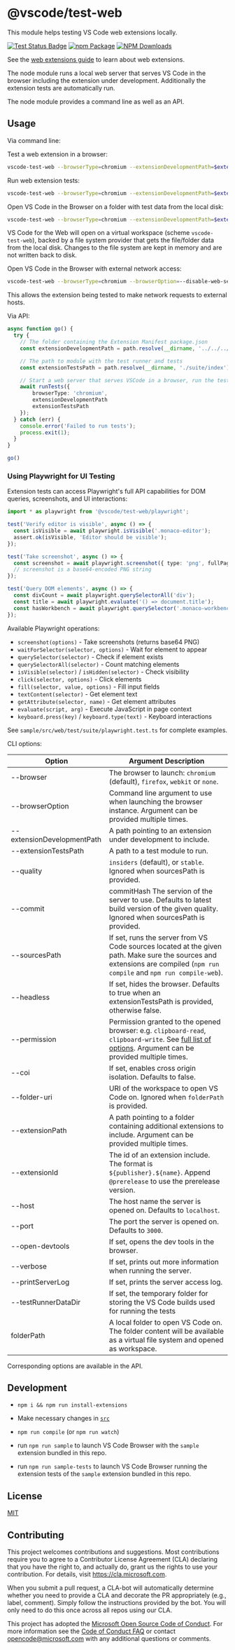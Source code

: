 # @vscode/test-web

This module helps testing VS Code web extensions locally.

[![Test Status Badge](https://github.com/microsoft/vscode-test-web/workflows/Tests/badge.svg)](https://github.com/microsoft/vscode-test-web/actions/workflows/tests.yml)
[![npm Package](https://img.shields.io/npm/v/@vscode/test-web.svg?style=flat-square)](https://www.npmjs.org/package/@vscode/test-web)
[![NPM Downloads](https://img.shields.io/npm/dm/@vscode/test-web.svg)](https://npmjs.org/package/@vscode/test-web)


See the [web extensions guide](https://code.visualstudio.com/api/extension-guides/web-extensions) to learn about web extensions.

The node module runs a local web server that serves VS Code in the browser including the extension under development. Additionally the extension tests are automatically run.

The node module provides a command line as well as an API.

## Usage

Via command line:

Test a web extension in a browser:

```sh
vscode-test-web --browserType=chromium --extensionDevelopmentPath=$extensionLocation
```

Run web extension tests:

```sh
vscode-test-web --browserType=chromium --extensionDevelopmentPath=$extensionLocation --extensionTestsPath=$extensionLocation/dist/web/test/suite/index.js
```

Open VS Code in the Browser on a folder with test data from the local disk:

```sh
vscode-test-web --browserType=chromium --extensionDevelopmentPath=$extensionLocation $testDataLocation
```

VS Code for the Web will open on a virtual workspace (scheme `vscode-test-web`), backed by a file system provider that gets the file/folder data from the local disk. Changes to the file system are kept in memory and are not written back to disk.

Open VS Code in the Browser with external network access:

```sh
vscode-test-web --browserType=chromium --browserOption=--disable-web-security extensionDevelopmentPath=$extensionLocation
```

This allows the extension being tested to make network requests to external hosts.

Via API:

```ts
async function go() {
  try {
    // The folder containing the Extension Manifest package.json
    const extensionDevelopmentPath = path.resolve(__dirname, '../../../');

    // The path to module with the test runner and tests
    const extensionTestsPath = path.resolve(__dirname, './suite/index');

    // Start a web server that serves VSCode in a browser, run the tests
    await runTests({
		browserType: 'chromium',
		extensionDevelopmentPath
		extensionTestsPath
	});
  } catch (err) {
    console.error('Failed to run tests');
    process.exit(1);
  }
}

go()
```

### Using Playwright for UI Testing

Extension tests can access Playwright's full API capabilities for DOM queries, screenshots, and UI interactions:

```ts
import * as playwright from '@vscode/test-web/playwright';

test('Verify editor is visible', async () => {
  const isVisible = await playwright.isVisible('.monaco-editor');
  assert.ok(isVisible, 'Editor should be visible');
});

test('Take screenshot', async () => {
  const screenshot = await playwright.screenshot({ type: 'png', fullPage: false });
  // screenshot is a base64-encoded PNG string
});

test('Query DOM elements', async () => {
  const divCount = await playwright.querySelectorAll('div');
  const title = await playwright.evaluate('() => document.title');
  const hasWorkbench = await playwright.querySelector('.monaco-workbench');
});
```

Available Playwright operations:

- `screenshot(options)` - Take screenshots (returns base64 PNG)
- `waitForSelector(selector, options)` - Wait for element to appear
- `querySelector(selector)` - Check if element exists
- `querySelectorAll(selector)` - Count matching elements
- `isVisible(selector)` / `isHidden(selector)` - Check visibility
- `click(selector, options)` - Click elements
- `fill(selector, value, options)` - Fill input fields
- `textContent(selector)` - Get element text
- `getAttribute(selector, name)` - Get element attributes
- `evaluate(script, arg)` - Execute JavaScript in page context
- `keyboard.press(key)` / `keyboard.type(text)` - Keyboard interactions

See `sample/src/web/test/suite/playwright.test.ts` for complete examples.

CLI options:

|Option|Argument Description|
|-----|-----|
| --browser | The browser to launch: `chromium` (default), `firefox`, `webkit` or `none`. |
| --browserOption | Command line argument to use when launching the browser instance. Argument can be provided multiple times. |
| --extensionDevelopmentPath | A path pointing to an extension under development to include. |
| --extensionTestsPath | A path to a test module to run. |
| --quality | `insiders` (default),  or `stable`. Ignored when sourcesPath is provided. |
| --commit | commitHash The servion of the server to use. Defaults to latest build version of the given quality. Ignored when sourcesPath is provided. |
| --sourcesPath | If set, runs the server from VS Code sources located at the given path. Make sure the sources and extensions are compiled (`npm run compile` and `npm run compile-web`). |
| --headless | If set, hides the browser. Defaults to true when an extensionTestsPath is provided, otherwise false. |
| --permission | Permission granted to the opened browser: e.g. `clipboard-read`, `clipboard-write`.  See [full list of options](https://playwright.dev/docs/api/class-browsercontext#browser-context-grant-permissions). Argument can be provided multiple times. |
| --coi | If set, enables cross origin isolation. Defaults to false. |
| --folder-uri | URI of the workspace to open VS Code on. Ignored when `folderPath` is provided. |
| --extensionPath | A path pointing to a folder containing additional extensions to include. Argument can be provided multiple times. |
| --extensionId | The id of an extension include. The format is `${publisher}.${name}`. Append `@prerelease` to use the prerelease version. |
| --host | The host name the server is opened on. Defaults to `localhost`. |
| --port | The port the server is opened on. Defaults to `3000`. |
| --open-devtools | If set, opens the dev tools in the browser. |
| --verbose | If set, prints out more information when running the server. |
| --printServerLog | If set, prints the server access log. |
| --testRunnerDataDir | If set, the temporary folder for storing the VS Code builds used for running the tests |
| folderPath |  A local folder to open VS Code on. The folder content will be available as a virtual file system and opened as workspace. |

Corresponding options are available in the API.

## Development

- `npm i && npm run install-extensions`
- Make necessary changes in [`src`](./src)
- `npm run compile` (or `npm run watch`)

- run `npm run sample` to launch VS Code Browser with the `sample` extension bundled in this repo.

- run `npm run sample-tests` to launch VS Code Browser running the extension tests of the  `sample` extension bundled in this repo.


## License

[MIT](LICENSE)

## Contributing

This project welcomes contributions and suggestions. Most contributions require you to agree to a
Contributor License Agreement (CLA) declaring that you have the right to, and actually do, grant us
the rights to use your contribution. For details, visit https://cla.microsoft.com.

When you submit a pull request, a CLA-bot will automatically determine whether you need to provide
a CLA and decorate the PR appropriately (e.g., label, comment). Simply follow the instructions
provided by the bot. You will only need to do this once across all repos using our CLA.

This project has adopted the [Microsoft Open Source Code of Conduct](https://opensource.microsoft.com/codeofconduct/).
For more information see the [Code of Conduct FAQ](https://opensource.microsoft.com/codeofconduct/faq/) or
contact [opencode@microsoft.com](mailto:opencode@microsoft.com) with any additional questions or comments.
